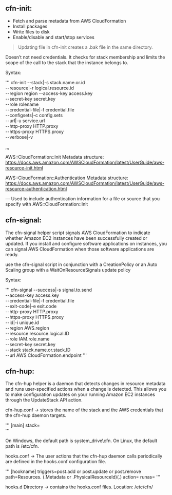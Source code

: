 cfn-init:
---

* Fetch and parse metadata from AWS CloudFormation 
* Install packages 
* Write files to disk 
* Enable/disable and start/stop services

> Updating file in cfn-init creates a .bak file in the same directory.

Doesn’t not need credentials. It checks for stack membership and limits the scope of the call to the stack that the instance belongs to. 

Syntax:

'''
cfn-init --stack|-s stack.name.or.id \
         --resource|-r logical.resource.id \
         --region region
         --access-key access.key \
         --secret-key secret.key \
         --role rolename\
         --credential-file|-f credential.file \
         --configsets|-c config.sets \
         --url|-u service.url \
         --http-proxy HTTP.proxy \
         --https-proxy HTTPS.proxy \
         --verbose|-v

,,,

AWS::CloudFormation::Init Metadata structure: https://docs.aws.amazon.com/AWSCloudFormation/latest/UserGuide/aws-resource-init.html

AWS::CloudFormation::Authentication Metadata structure: https://docs.aws.amazon.com/AWSCloudFormation/latest/UserGuide/aws-resource-authentication.html

— Used to include authentication information for a file or source that you specify with AWS::CloudFormation::Init

cfn-signal:
---

The cfn-signal helper script signals AWS CloudFormation to indicate whether Amazon EC2 instances have been successfully created or updated. If you install and configure software applications on instances, you can signal AWS CloudFormation when those software applications are ready. 

use the cfn-signal script in conjunction with a CreationPolicy or an Auto Scaling group with a WaitOnResourceSignals update policy

Syntax:

'''
cfn-signal --success|-s signal.to.send \
        --access-key access.key \
        --credential-file|-f credential.file \
        --exit-code|-e exit.code \
        --http-proxy HTTP.proxy \
        --https-proxy HTTPS.proxy \
        --id|-i unique.id \
        --region AWS.region \
        --resource resource.logical.ID \
        --role IAM.role.name \
        --secret-key secret.key \
        --stack stack.name.or.stack.ID \
        --url AWS CloudFormation.endpoint
'''

cfn-hup:
---

The cfn-hup helper is a daemon that detects changes in resource metadata and runs user-specified actions when a change is detected. This allows you to make configuration updates on your running Amazon EC2 instances through the UpdateStack API action. 

cfn-hup.conf -> stores the name of the stack and the AWS credentials that the cfn-hup daemon targets.

'''
[main]
stack=<stack-name-or-id>  
'''

On Windows, the default path is system_drive\cfn. On Linux, the default path is /etc/cfn. 
 
hooks.conf -> The user actions that the cfn-hup daemon calls periodically are defined in the hooks.conf configuration file.

'''
[hookname]
triggers=post.add or post.update or post.remove
path=Resources.<logicalResourceId> (.Metadata or .PhysicalResourceId)(.<optionalMetadatapath>)
action=<arbitrary shell command>
runas=<runas user> 
'''

hooks.d Directory -> contains the hooks.conf files. Location: /etc/cfn/



